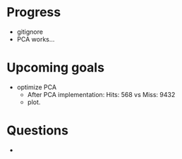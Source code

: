# Progress
- gitignore
- PCA works...

# Upcoming goals
- optimize PCA
    - After PCA implementation: Hits: 568 vs Miss: 9432
    - plot.

# Questions
- 